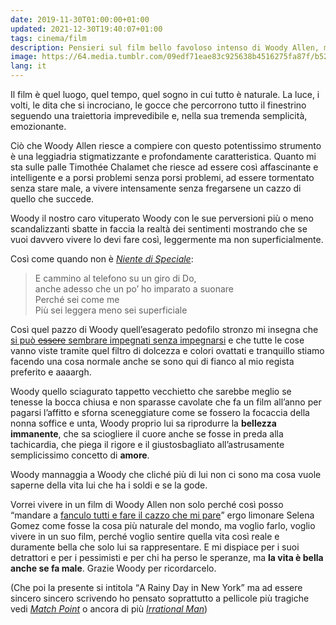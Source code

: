 ```yaml
---
date: 2019-11-30T01:00:00+01:00
updated: 2021-12-30T19:40:07+01:00
tags: cinema/film
description: Pensieri sul film bello favoloso intenso di Woody Allen, ma in realtà pensieri sui film di Woody Allen in generale.
image: https://64.media.tumblr.com/09edf71eae83c925638b4516275fa87f/b5240e0a7f17d0a1-83/s1280x1920/6740f023d98d251a46d7cc7b1ec97dafa3bed966.png
lang: it
---
```

Il film è quel luogo, quel tempo, quel sogno in cui tutto è naturale. La luce, i volti, le dita che si incrociano, le gocce che percorrono tutto il finestrino seguendo una traiettoria imprevedibile e, nella sua tremenda semplicità, emozionante.

Ciò che Woody Allen riesce a compiere con questo potentissimo strumento è una leggiadria stigmatizzante e profondamente caratteristica. Quanto mi sta sulle palle Timothée Chalamet che riesce ad essere così affascinante e intelligente e a porsi problemi senza porsi problemi, ad essere tormentato senza stare male, a vivere intensamente senza fregarsene un cazzo di quello che succede.

Woody il nostro caro vituperato Woody con le sue perversioni più o meno scandalizzanti sbatte in faccia la realtà dei sentimenti mostrando che se vuoi davvero vivere lo devi fare così, leggermente ma non superficialmente.

Così come quando non è <cite>[Niente di Speciale](https://musicbrainz.org/recording/5c5ae448-7be9-4247-87a9-9bfd77fa96e0 '“Niente di Speciale„ su Musicbrainz')</cite>:

> E cammino al telefono su un giro di Do,  
> anche adesso che un po’ ho imparato a suonare  
> Perché sei come me  
> Più sei leggera meno sei superficiale

Così quel pazzo di Woody quell’esagerato pedofilo stronzo mi insegna che <u>si può <del>essere</del> sembrare impegnati senza impegnarsi</u> e che tutte le cose vanno viste tramite quel filtro di dolcezza e colori ovattati e tranquillo stiamo facendo una cosa normale anche se sono qui di fianco al mio regista preferito e aaaargh.

Woody quello sciagurato tappetto vecchietto che sarebbe meglio se tenesse la bocca chiusa e non sparasse cavolate che fa un film all’anno per pagarsi l’affitto e sforna sceneggiature come se fossero la focaccia della nonna soffice e unta, Woody proprio lui sa riprodurre la **bellezza immanente**, che sa sciogliere il cuore anche se fosse in preda alla tachicardia, che piega il rigore e il giustosbagliato all’astrusamente semplicissimo concetto di **amore**.

Woody mannaggia a Woody che cliché più di lui non ci sono ma cosa vuole saperne della vita lui che ha i soldi e se la gode.

Vorrei vivere in un film di Woody Allen non solo perché così posso <q>mandare a [fanculo tutti e fare il cazzo che mi pare](https://hyp.is/j_ZZ3mmeEeyd_bvNQJKtcw/genius.com/Lo-stato-sociale-sono-cosi-indie-2018-guests-lyrics 'Reference a una parte del testo di “Sono così indie 2018 + Guests„')</q> ergo limonare Selena Gomez come fosse la cosa più naturale del mondo, ma voglio farlo, voglio vivere in un suo film, perché voglio sentire quella vita così reale e duramente bella che solo lui sa rappresentare. E mi dispiace per i suoi detrattori e per i pessimisti e per chi ha perso le speranze, ma **la vita è bella anche se fa male**. Grazie Woody per ricordarcelo.

(Che poi la presente si intitola <q>A Rainy Day in New York</q> ma ad essere sincero sincero scrivendo ho pensato soprattutto a pellicole più tragiche vedi <cite>[Match Point](https://it.wikipedia.org/wiki/Match_Point '“Match Point„ su Wikipedia')</cite> o ancora di più <cite>[Irrational Man](https://it.wikipedia.org/wiki/Irrational_Man '“Irrational Man„ su Wikipedia')</cite>)
